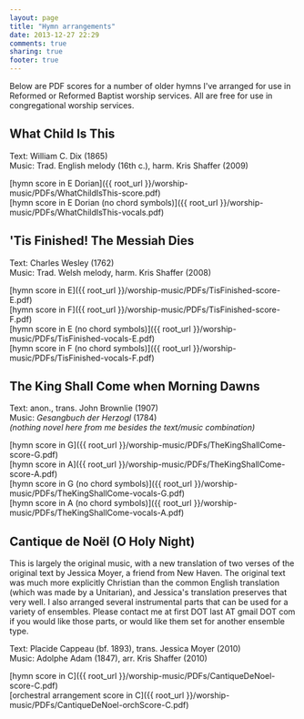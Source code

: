 ```yaml
---
layout: page
title: "Hymn arrangements"
date: 2013-12-27 22:29
comments: true
sharing: true
footer: true
---
```


Below are PDF scores for a number of older hymns I've arranged for use in Reformed or Reformed Baptist worship services. All are free for use in congregational worship services.

## What Child Is This ##

Text: William C. Dix (1865)  
Music: Trad. English melody (16th c.), harm. Kris Shaffer (2009)

[hymn score in E Dorian]({{ root_url }}/worship-music/PDFs/WhatChildIsThis-score.pdf)  
[hymn score in E Dorian (no chord symbols)]({{ root_url }}/worship-music/PDFs/WhatChildIsThis-vocals.pdf)  

## 'Tis Finished! The Messiah Dies ##

Text: Charles Wesley (1762)  
Music: Trad. Welsh melody, harm. Kris Shaffer (2008)

[hymn score in E]({{ root_url }}/worship-music/PDFs/TisFinished-score-E.pdf)  
[hymn score in F]({{ root_url }}/worship-music/PDFs/TisFinished-score-F.pdf)  
[hymn score in E (no chord symbols)]({{ root_url }}/worship-music/PDFs/TisFinished-vocals-E.pdf)  
[hymn score in F (no chord symbols)]({{ root_url }}/worship-music/PDFs/TisFinished-vocals-F.pdf)  


## The King Shall Come when Morning Dawns ##

Text: anon., trans. John Brownlie (1907)  
Music: *Gesangbuch der Herzogl* (1784)  
*(nothing novel here from me besides the text/music combination)*

[hymn score in G]({{ root_url }}/worship-music/PDFs/TheKingShallCome-score-G.pdf)  
[hymn score in A]({{ root_url }}/worship-music/PDFs/TheKingShallCome-score-A.pdf)  
[hymn score in G (no chord symbols)]({{ root_url }}/worship-music/PDFs/TheKingShallCome-vocals-G.pdf)  
[hymn score in A (no chord symbols)]({{ root_url }}/worship-music/PDFs/TheKingShallCome-vocals-A.pdf)  

## Cantique de Noël (O Holy Night) ##

This is largely the original music, with a new translation of two verses of the original text by Jessica Moyer, a friend from New Haven. The original text was much more explicitly Christian than the common English translation (which was made by a Unitarian), and Jessica's translation preserves that very well. I also arranged several instrumental parts that can be used for a variety of ensembles. Please contact me at first DOT last AT gmail DOT com if you would like those parts, or would like them set for another ensemble type.

Text: Placide Cappeau (bf. 1893), trans. Jessica Moyer (2010)  
Music: Adolphe Adam (1847), arr. Kris Shaffer (2010)

[hymn score in C]({{ root_url }}/worship-music/PDFs/CantiqueDeNoel-score-C.pdf)  
[orchestral arrangement score in C]({{ root_url }}/worship-music/PDFs/CantiqueDeNoel-orchScore-C.pdf)  
